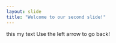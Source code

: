 ```yaml
---
layout: slide
title: "Welcome to our second slide!"
---
```

this my text
Use the left arrow to go back!
